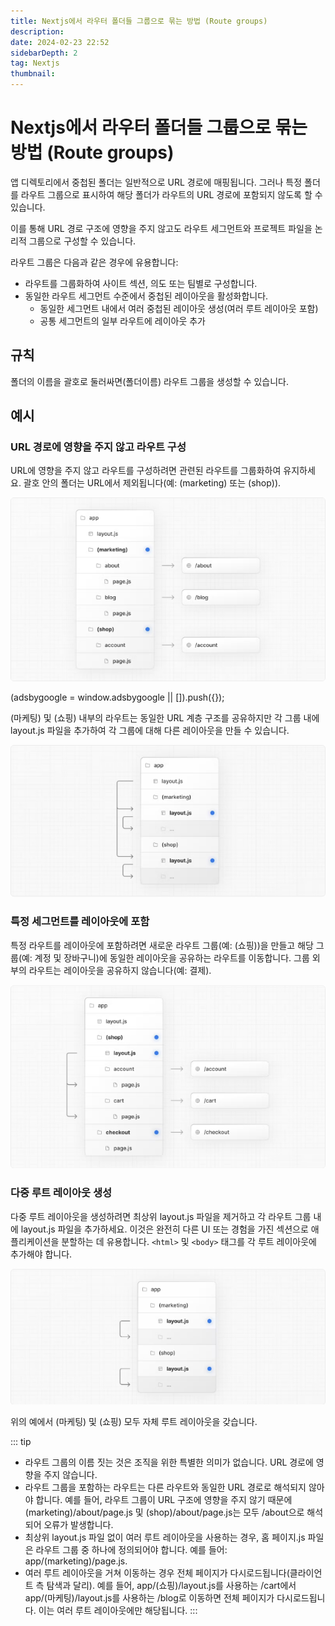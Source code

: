 ```yaml
---
title: Nextjs에서 라우터 폴더들 그룹으로 묶는 방법 (Route groups)
description:
date: 2024-02-23 22:52
sidebarDepth: 2
tag: Nextjs
thumbnail:
---
```


# Nextjs에서 라우터 폴더들 그룹으로 묶는 방법 (Route groups)

앱 디렉토리에서 중첩된 폴더는 일반적으로 URL 경로에 매핑됩니다. 그러나 특정 폴더를 라우트 그룹으로 표시하여 해당 폴더가 라우트의 URL 경로에 포함되지 않도록 할 수 있습니다.

이를 통해 URL 경로 구조에 영향을 주지 않고도 라우트 세그먼트와 프로젝트 파일을 논리적 그룹으로 구성할 수 있습니다.

라우트 그룹은 다음과 같은 경우에 유용합니다:

- 라우트를 그룹화하여 사이트 섹션, 의도 또는 팀별로 구성합니다.
- 동일한 라우트 세그먼트 수준에서 중첩된 레이아웃을 활성화합니다.
  - 동일한 세그먼트 내에서 여러 중첩된 레이아웃 생성(여러 루트 레이아웃 포함)
  - 공통 세그먼트의 일부 라우트에 레이아웃 추가

## 규칙

폴더의 이름을 괄호로 둘러싸면(폴더이름) 라우트 그룹을 생성할 수 있습니다.

## 예시

### URL 경로에 영향을 주지 않고 라우트 구성

URL에 영향을 주지 않고 라우트를 구성하려면 관련된 라우트를 그룹화하여 유지하세요. 괄호 안의 폴더는 URL에서 제외됩니다(예: (marketing) 또는 (shop)).

<img src="./img/Route-Groups_0.png" />

<!-- ui-log 수평형 -->

<ins class="adsbygoogle"
     style="display:block"
     data-ad-client="ca-pub-4877378276818686"
     data-ad-slot="9743150776"
     data-ad-format="auto"
     data-full-width-responsive="true"></ins>
<component is="script">
(adsbygoogle = window.adsbygoogle || []).push({});
</component>

(마케팅) 및 (쇼핑) 내부의 라우트는 동일한 URL 계층 구조를 공유하지만 각 그룹 내에 layout.js 파일을 추가하여 각 그룹에 대해 다른 레이아웃을 만들 수 있습니다.

<img src="./img/Route-Groups_1.png" />

### 특정 세그먼트를 레이아웃에 포함

특정 라우트를 레이아웃에 포함하려면 새로운 라우트 그룹(예: (쇼핑))을 만들고 해당 그룹(예: 계정 및 장바구니)에 동일한 레이아웃을 공유하는 라우트를 이동합니다. 그룹 외부의 라우트는 레이아웃을 공유하지 않습니다(예: 결제).

<img src="./img/Route-Groups_2.png" />

### 다중 루트 레이아웃 생성

다중 루트 레이아웃을 생성하려면 최상위 layout.js 파일을 제거하고 각 라우트 그룹 내에 layout.js 파일을 추가하세요. 이것은 완전히 다른 UI 또는 경험을 가진 섹션으로 애플리케이션을 분할하는 데 유용합니다. `<html>` 및 `<body>` 태그를 각 루트 레이아웃에 추가해야 합니다.

<img src="./img/Route-Groups_3.png" />

위의 예에서 (마케팅) 및 (쇼핑) 모두 자체 루트 레이아웃을 갖습니다.

::: tip

- 라우트 그룹의 이름 짓는 것은 조직을 위한 특별한 의미가 없습니다. URL 경로에 영향을 주지 않습니다.
- 라우트 그룹을 포함하는 라우트는 다른 라우트와 동일한 URL 경로로 해석되지 않아야 합니다. 예를 들어, 라우트 그룹이 URL 구조에 영향을 주지 않기 때문에 (marketing)/about/page.js 및 (shop)/about/page.js는 모두 /about으로 해석되어 오류가 발생합니다.
- 최상위 layout.js 파일 없이 여러 루트 레이아웃을 사용하는 경우, 홈 페이지.js 파일은 라우트 그룹 중 하나에 정의되어야 합니다. 예를 들어: app/(marketing)/page.js.
- 여러 루트 레이아웃을 거쳐 이동하는 경우 전체 페이지가 다시로드됩니다(클라이언트 측 탐색과 달리). 예를 들어, app/(쇼핑)/layout.js를 사용하는 /cart에서 app/(마케팅)/layout.js를 사용하는 /blog로 이동하면 전체 페이지가 다시로드됩니다. 이는 여러 루트 레이아웃에만 해당됩니다.
  :::
